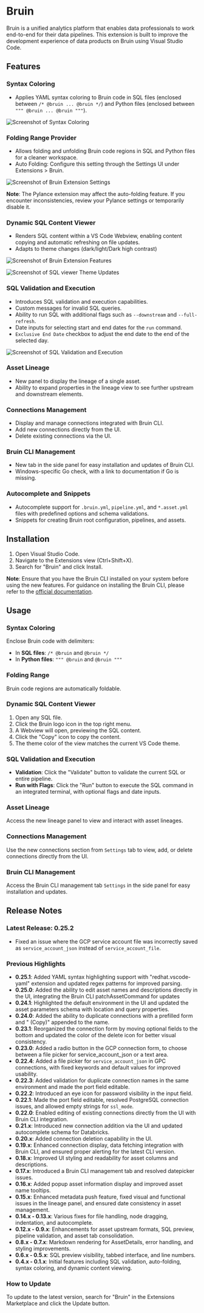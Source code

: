 # Bruin
Bruin is a unified analytics platform that enables data professionals to work end-to-end for their data pipelines. This extension is built to improve the development experience of data products on Bruin using Visual Studio Code.

## Features

### Syntax Coloring
- Applies YAML syntax coloring to Bruin code in SQL files (enclosed between `/* @bruin ... @bruin */`) and Python files (enclosed between `""" @bruin ... @bruin """`).

![Screenshot of Syntax Coloring](https://github.com/bruin-data/bruin-vscode/blob/main/screenshots/syntaxe-coloring.png?raw=true)

### Folding Range Provider
- Allows folding and unfolding Bruin code regions in SQL and Python files for a cleaner workspace.
- Auto Folding: Configure this setting through the Settings UI under Extensions > Bruin.

![Screenshot of Bruin Extension Settings](https://github.com/bruin-data/bruin-vscode/blob/main/screenshots/bruin_extension_settings.png?raw=true)

**Note**: The Pylance extension may affect the auto-folding feature. If you encounter inconsistencies, review your Pylance settings or temporarily disable it.

### Dynamic SQL Content Viewer
- Renders SQL content within a VS Code Webview, enabling content copying and automatic refreshing on file updates.
- Adapts to theme changes (dark/light/Dark high contrast)

![Screenshot of Bruin Extension Features](https://github.com/bruin-data/bruin-vscode/blob/main/screenshots/bruin_extension_features.gif?raw=true)

![Screenshot of SQL viewer Theme Updates](https://github.com/bruin-data/bruin-vscode/blob/main/screenshots/theme-updates.gif?raw=true)

### SQL Validation and Execution
- Introduces SQL validation and execution capabilities.
- Custom messages for invalid SQL queries.
- Ability to run SQL with additional flags such as `--downstream` and `--full-refresh`.
- Date inputs for selecting start and end dates for the `run` command.
- `Exclusive End Date` checkbox to adjust the end date to the end of the selected day.

![Screenshot of SQL Validation and Execution](https://github.com/bruin-data/bruin-vscode/blob/main/screenshots/validation-and-execution.gif?raw=true)

### Asset Lineage
- New panel to display the lineage of a single asset.
- Ability to expand properties in the lineage view to see further upstream and downstream elements.

### Connections Management
- Display and manage connections integrated with Bruin CLI.
- Add new connections directly from the UI.
- Delete existing connections via the UI.

### Bruin CLI Management
- New tab in the side panel for easy installation and updates of Bruin CLI.
- Windows-specific Go check, with a link to documentation if Go is missing.

### Autocomplete and Snippets
- Autocomplete support for `.bruin.yml`, `pipeline.yml`, and `*.asset.yml` files with predefined options and schema validations.
- Snippets for creating Bruin root configuration, pipelines, and assets.

## Installation

1. Open Visual Studio Code.
2. Navigate to the Extensions view (Ctrl+Shift+X).
3. Search for "Bruin" and click Install.

**Note**: Ensure that you have the Bruin CLI installed on your system before using the new features. For guidance on installing the Bruin CLI, please refer to the [official documentation](https://github.com/bruin-data/bruin).

## Usage

### Syntax Coloring
Enclose Bruin code with delimiters:
- In **SQL files**: `/* @bruin` and `@bruin */`
- In **Python files**: `""" @bruin` and `@bruin """`

### Folding Range
Bruin code regions are automatically foldable.

### Dynamic SQL Content Viewer
1. Open any SQL file.
2. Click the Bruin logo icon in the top right menu.
3. A Webview will open, previewing the SQL content.
4. Click the "Copy" icon to copy the content.
5. The theme color of the view matches the current VS Code theme.

### SQL Validation and Execution
- **Validation**: Click the "Validate" button to validate the current SQL or entire pipeline.
- **Run with Flags**: Click the "Run" button to execute the SQL command in an integrated terminal, with optional flags and date inputs.

### Asset Lineage
Access the new lineage panel to view and interact with asset lineages.

### Connections Management
Use the new connections section from `Settings` tab to view, add, or delete connections directly from the UI.

### Bruin CLI Management
Access the Bruin CLI management tab `Settings` in the side panel for easy installation and updates.


## Release Notes
### Latest Release: 0.25.2
- Fixed an issue where the GCP service account file was incorrectly saved as `service_account_json` instead of `service_account_file`.

### Previous Highlights
- **0.25.1**: Added YAML syntax highlighting support with "redhat.vscode-yaml" extension and updated regex patterns for improved parsing.
- **0.25.0**: Added the ability to edit asset names and descriptions directly in the UI, integrating the Bruin CLI patchAssetCommand for updates
- **0.24.1**: Highlighted the default environment in the UI and updated the asset parameters schema with location and query properties.
- **0.24.0**: Added the ability to duplicate connections with a prefilled form and " (Copy)" appended to the name.
- **0.23.1**: Reorganized the connection form by moving optional fields to the bottom and updated the color of the delete icon for better visual consistency.
- **0.23.0**: Added a radio button in the GCP connection form, to choose between a file picker for service_account_json or a text area.
- **0.22.4**: Added a file picker for `service_account_json` in GPC connections, with fixed keywords and default values for improved usability.
- **0.22.3**: Added validation for duplicate connection names in the same environment and made the port field editable.
- **0.22.2**: Introduced an eye icon for password visibility in the input field.
- **0.22.1**: Made the port field editable, resolved PostgreSQL connection issues, and allowed empty strings for `ssl_mode`.
- **0.22.0**: Enabled editing of existing connections directly from the UI with Bruin CLI integration.
- **0.21.x**: Introduced new connection addition via the UI and updated autocomplete schema for Databricks.
- **0.20.x**: Added connection deletion capability in the UI.
- **0.19.x**: Enhanced connection display, data fetching integration with Bruin CLI, and ensured proper alerting for the latest CLI version.
- **0.18.x**: Improved UI styling and readability for asset columns and descriptions.
- **0.17.x**: Introduced a Bruin CLI management tab and resolved datepicker issues.
- **0.16.x**: Added popup asset information display and improved asset name tooltips.
- **0.15.x**: Enhanced metadata push feature, fixed visual and functional issues in the lineage panel, and ensured date consistency in asset management.
- **0.14.x - 0.13.x**: Various fixes for file handling, node dragging, indentation, and autocomplete.
- **0.12.x - 0.9.x**: Enhancements for asset upstream formats, SQL preview, pipeline validation, and asset tab consolidation.
- **0.8.x - 0.7.x**: Markdown rendering for AssetDetails, error handling, and styling improvements.
- **0.6.x - 0.5.x**: SQL preview visibility, tabbed interface, and line numbers.
- **0.4.x - 0.1.x**: Initial features including SQL validation, auto-folding, syntax coloring, and dynamic content viewing.

### How to Update
To update to the latest version, search for "Bruin" in the Extensions Marketplace and click the Update button.